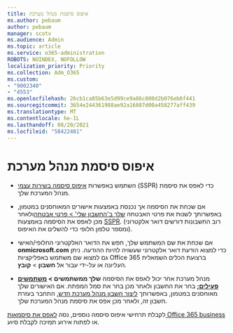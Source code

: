 ```yaml
---
title: איפוס סיסמת מנהל מערכת
ms.author: pebaum
author: pebaum
manager: scotv
ms.audience: Admin
ms.topic: article
ms.service: o365-administration
ROBOTS: NOINDEX, NOFOLLOW
localization_priority: Priority
ms.collection: Adm_O365
ms.custom:
- "9002340"
- "4553"
ms.openlocfilehash: 26cb1ca85b63e5d99ce9a86c800d2b076eb6f441
ms.sourcegitcommit: 3654e244361988ae92a16087d00a458277aff439
ms.translationtype: MT
ms.contentlocale: he-IL
ms.lasthandoff: 08/20/2021
ms.locfileid: "58422481"
---
```

# <a name="admin-password-reset"></a>איפוס סיסמת מנהל מערכת

- השתמש באפשרות [איפוס סיסמה בשירות עצמי](https://passwordreset.microsoftonline.com/) (SSPR) כדי לאפס את סיסמת מנהל המערכת שלך.

- אם שכחת את הסיסמה אך נכנסת באמצעות אישורים המאוחסנים במטמון, באפשרותך לשנות את פרטי האבטחה [שלך ב'החשבון שלי' > פרטי אבטחה](https://mysignins.microsoft.com/security-info)ולאחר מכן לאפס את הסיסמה באמצעות [SSPR](https://passwordreset.microsoftonline.com/). (רוב החשבונות דורשים דואר אלקטרוני ומספר טלפון חלופי כדי להשלים את האיפוס).

- אם שכחת את שם המשתמש שלך, חפש את הדואר האלקטרוני החלופי/האישי **onmicrosoft.com** כדי למצוא הודעת דואר אלקטרוני שעשויה להיות ההודעה.  ניתן גם למצוא שם משתמש באפליקציות Office 365 ברצועת הכלים השמאלית העליונה או על-ידי עבור אל **חשבון**  >  **קובץ**.

- מנהל מערכת אחר יכול לאפס את הסיסמה **שלך ממשתמשים > [משתמשים פעילים;](https://portal.office.com/adminportal/home#/users)** בחר את החשבון ולאחר מכן בחר את סמל המפתח.  אם האישורים שלך מאוחסנים במטמון, באפשרותך [ליצור חשבון מנהל מערכת חדש](https://portal.office.com/adminportal/home#/users), התחבר בעזרת חשבון זה, ולאחר מכן אפס את סיסמת מנהל המערכת שלך.

לקבלת תרחישי איפוס סיסמה נוספים, נסה [לאפס את סיסמאות Office 365 business](https://docs.microsoft.com/microsoft-365/admin/add-users/reset-passwords) או לפתוח אירוע תמיכה לקבלת סיוע.

